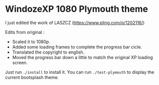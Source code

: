 # WindozeXP 1080 Plymouth theme

I just edited the work of LASZCZ (https://www.pling.com/p/1202116/)

Edits from original :
- Scaled it to 1080p.
- Added some loading frames to complete the progress bar cicle.
- Translated the copyright to english.
- Moved the progress bar down a little to match the original XP loading screen.

Just run `./install` to install it.
You can run `./test-plymouth` to display the current bootsplash theme.
